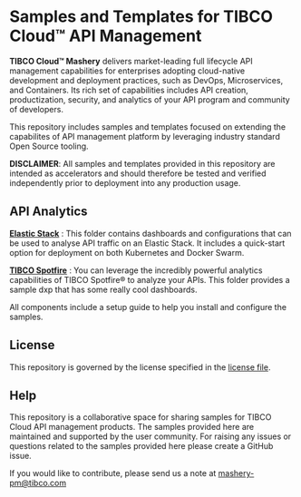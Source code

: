 # Samples and Templates for TIBCO Cloud™ API Management
**TIBCO Cloud™ Mashery** delivers market-leading full lifecycle API management capabilities for enterprises adopting cloud-native development and deployment practices, such as DevOps, Microservices, and Containers. Its rich set of capabilities includes API creation, productization, security, and analytics of your API program and community of developers.


This repository includes samples and templates focused on extending the capabilites of API management platform by leveraging industry standard Open Source tooling. 

**DISCLAIMER**: All samples and templates provided in this repository are intended as accelerators and should therefore be tested and verified independently prior to deployment into any production usage.

## API Analytics  
 **[Elastic Stack](./api-analytics/elastic_stack)** : This folder contains dashboards and configurations that can be used to analyse API traffic on an Elastic Stack. It includes a quick-start option for deployment on both Kubernetes and Docker Swarm.

 **[TIBCO Spotfire](./api-analytics/tibco_spotfire)** : You can leverage the incredibly powerful analytics capabilities of TIBCO Spotfire® to analyze your APIs. This folder provides a sample dxp that has some really cool dashboards.

All components include a setup guide to help you install and configure the samples.


## License
This repository is governed by the license specified in the [license file](LICENSE.md). 

## Help
This repository is a collaborative space for sharing samples for TIBCO Cloud API management products. The samples provided here are maintained and supported by the user community. For raising any issues or questions related to the samples provided here please create a GitHub issue.

If you would like to contribute, please send us a note at mashery-pm@tibco.com
